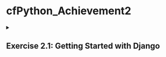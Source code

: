 # cfPython_Achievement2
 
<details>
<summary><h2>Exercise 2.1: Getting Started with Django</h2></summary>
 
While the previous achievement built a command-line version of a recipe app, this achievement will redevelop the app using the Django framework.
This exercise explores the basics and installation process of Django.

Django is a high-level Python web framework that simplifies the process of building web applications by providing a set of tools and conventions for various web development tasks. It follows the Model-View-Controller (MVC) architectural pattern, which Django refers to as Model-View-Template (MVT):

- Models (M): In Django, models are Python classes that define the structure of your database tables. Each model class represents a table, and its attributes represent the columns of the table. Models define the data structure and can include fields, relationships, and methods for data manipulation.

- Views (V): Views handle the presentation logic and interact with the user. In the context of Django, views are Python functions or classes that process HTTP requests and return HTTP responses. They decide what data to display and how it should be displayed.

- Templates (T): Templates provide the HTML structure for your web pages. They separate the presentation layer from the logic in views. Django's template engine allows you to insert dynamic data into your HTML templates.

</details>

<!--------------------------------------------------------------------------------------------------------------------------------------------->
<!--------------------------------------------------------------------------------------------------------------------------------------------->
